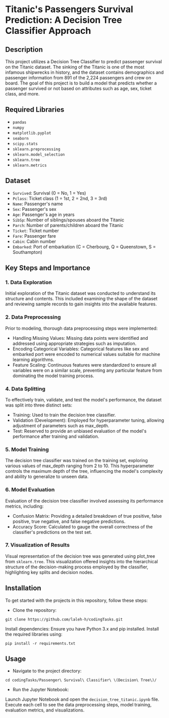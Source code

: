 # Titanic's Passengers Survival Prediction: A Decision Tree Classifier Approach  

## Description
This project utilizes a Decision Tree Classifier to predict passenger survival on the Titanic dataset. The sinking of the Titanic is one of the most infamous shipwrecks in history, and the dataset contains demographics and passenger information from 891 of the 2,224 passengers and crew on board. The goal of this project is to build a model that predicts whether a passenger survived or not based on attributes such as age, sex, ticket class, and more.

## Required Libraries
- `pandas`
- `numpy`
- `matplotlib.pyplot`
- `seaborn`
- `scipy.stats`
- `sklearn.preprocessing`
- `sklearn.model_selection`
- `sklearn.tree`
- `sklearn.metrics`

## Dataset

- `Survived`: Survival (0 = No, 1 = Yes)
- `Pclass`: Ticket class (1 = 1st, 2 = 2nd, 3 = 3rd)
- `Name`: Passenger's name
- `Sex`: Passenger's sex
- `Age`: Passenger's age in years
- `SibSp`: Number of siblings/spouses aboard the Titanic
- `Parch`: Number of parents/children aboard the Titanic
- `Ticket`: Ticket number
- `Fare`: Passenger fare
- `Cabin`: Cabin number
- `Embarked`: Port of embarkation (C = Cherbourg, Q = Queenstown, S = Southampton)

## Key Steps and Importance

### 1. Data Exploration
Initial exploration of the Titanic dataset was conducted to understand its structure and contents. This included examining the shape of the dataset and reviewing sample records to gain insights into the available features.

### 2. Data Preprocessing
Prior to modeling, thorough data preprocessing steps were implemented:

- Handling Missing Values: Missing data points were identified and addressed using appropriate strategies such as imputation.
- Encoding Categorical Variables: Categorical features like sex and embarked port were encoded to numerical values suitable for machine learning algorithms.
- Feature Scaling: Continuous features were standardized to ensure all variables were on a similar scale, preventing any particular feature from dominating the model training process.

### 4. Data Splitting
To effectively train, validate, and test the model's performance, the dataset was split into three distinct sets:

- Training: Used to train the decision tree classifier.
- Validation (Development): Employed for hyperparameter tuning, allowing adjustment of parameters such as max_depth.
- Test: Reserved to provide an unbiased evaluation of the model's performance after training and validation.

### 5. Model Training
The decision tree classifier was trained on the training set, exploring various values of max_depth ranging from 2 to 10. This hyperparameter controls the maximum depth of the tree, influencing the model's complexity and ability to generalize to unseen data.

### 6. Model Evaluation
Evaluation of the decision tree classifier involved assessing its performance metrics, including:

- Confusion Matrix: Providing a detailed breakdown of true positive, false positive, true negative, and false negative predictions.
- Accuracy Score: Calculated to gauge the overall correctness of the classifier's predictions on the test set.

### 7. Visualization of Results
Visual representation of the decision tree was generated using plot_tree from `sklearn.tree`. This visualization offered insights into the hierarchical structure of the decision-making process employed by the classifier, highlighting key splits and decision nodes.

## Installation
To get started with the projects in this repository, follow these steps:

- Clone the repository:
```
git clone https://github.com/laleh-h/codingTasks.git
```

Install dependencies:
Ensure you have Python 3.x and pip installed. Install the required libraries using:

```
pip install -r requirements.txt
```

## Usage
- Navigate to the project directory:
```
cd codingTasks/Passenger\ Survival\ Classifier\ \(Decision\ Tree\)/
```

- Run the Jupyter Notebook:

Launch Jupyter Notebook and open the `decision_tree_titanic.ipynb` file. Execute each cell to see the data preprocessing steps, model training, evaluation metrics, and visualizations.